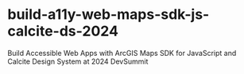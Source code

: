 # build-a11y-web-maps-sdk-js-calcite-ds-2024
Build Accessible Web Apps with ArcGIS Maps SDK for JavaScript and Calcite Design System at 2024 DevSummit
